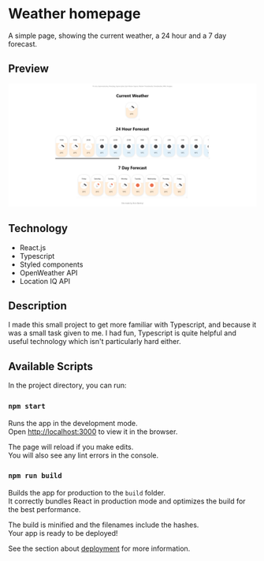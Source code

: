 # Weather homepage
A simple page, showing the current weather, a 24 hour and a 7 day forecast.
## Preview
![](preview.png)

## Technology

* React.js
* Typescript
* Styled components
* OpenWeather API
* Location IQ API

## Description

I made this small project to get more familiar with Typescript, and because it was a small task given to me. I had fun, Typescript is quite helpful and useful technology which isn't particularly hard either.

## Available Scripts

In the project directory, you can run:

### `npm start`

Runs the app in the development mode.<br />
Open [http://localhost:3000](http://localhost:3000) to view it in the browser.

The page will reload if you make edits.<br />
You will also see any lint errors in the console.


### `npm run build`

Builds the app for production to the `build` folder.<br />
It correctly bundles React in production mode and optimizes the build for the best performance.

The build is minified and the filenames include the hashes.<br />
Your app is ready to be deployed!

See the section about [deployment](https://facebook.github.io/create-react-app/docs/deployment) for more information.


